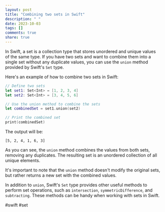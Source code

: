 ```yaml
---
layout: post
title: "Combining two sets in Swift"
description: " "
date: 2023-10-03
tags: []
comments: true
share: true
---
```


In Swift, a set is a collection type that stores unordered and unique values of the same type. If you have two sets and want to combine them into a single set without any duplicate values, you can use the `union` method provided by Swift's `Set` type.

Here's an example of how to combine two sets in Swift:

```swift
// Define two sets
let set1: Set<Int> = [1, 2, 3, 4]
let set2: Set<Int> = [3, 4, 5, 6]

// Use the union method to combine the sets
let combinedSet = set1.union(set2)

// Print the combined set
print(combinedSet)
```

The output will be:

```
[5, 2, 4, 1, 6, 3]
```

As you can see, the `union` method combines the values from both sets, removing any duplicates. The resulting set is an unordered collection of all unique elements.

It's important to note that the `union` method doesn't modify the original sets, but rather returns a new set with the combined values.

In addition to `union`, Swift's `Set` type provides other useful methods to perform set operations, such as `intersection`, `symmetricDifference`, and `subtracting`. These methods can be handy when working with sets in Swift.

#swift #set